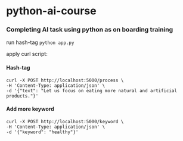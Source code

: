 # python-ai-course
### Completing AI task using python as on boarding training

run hash-tag `python app.py` 

apply curl script:
#### Hash-tag
```
curl -X POST http://localhost:5000/process \
-H 'Content-Type: application/json' \
-d '{"text": "Let us focus on eating more natural and artificial products."}'
```

#### Add more keyword
```
curl -X POST http://localhost:5000/keyword \
-H 'Content-Type: application/json' \
-d '{"keyword": "healthy"}'
```
